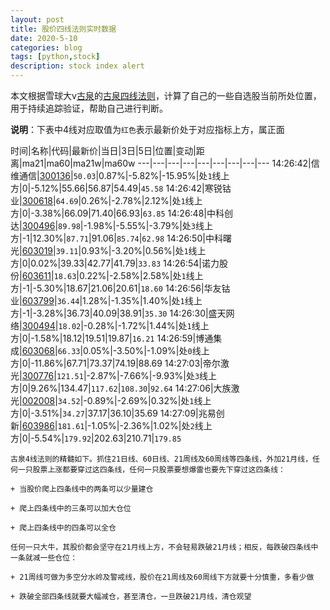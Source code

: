 ```yaml
---
layout: post
title: 股价四线法则实时数据
date: 2020-5-10
categories: blog
tags: [python,stock]
description: stock index alert
---
```



本文根据雪球大v[古泉](https://xueqiu.com/u/7148646888)的[古泉四线法则](https://xueqiu.com/7148646888/130498192)，计算了自己的一些自选股当前所处位置，用于持续追踪验证，帮助自己进行判断。

**说明**：下表中4线对应取值为`红色`表示最新价处于对应指标上方，属正面

时间|名称|代码|最新价|当日|3日|5日|位置|变动|距离|ma21|ma60|ma21w|ma60w
---|---|---|---|---|---|---|---|---
14:26:42|信维通信|[300136](https://xueqiu.com/S/SZ300136)|`50.03`|0.87%|-5.82%|-15.95%|处`1`线上方|0|-5.12%|55.66|56.87|54.49|`45.58`
14:26:42|寒锐钴业|[300618](https://xueqiu.com/S/SZ300618)|`64.69`|0.26%|-2.78%|2.12%|处`1`线上方|0|-3.38%|66.09|71.40|66.93|`63.85`
14:26:48|中科创达|[300496](https://xueqiu.com/S/SZ300496)|`89.98`|-1.98%|-5.55%|-3.79%|处`3`线上方|-1|12.30%|`87.71`|91.06|`85.74`|`62.98`
14:26:50|中科曙光|[603019](https://xueqiu.com/S/SH603019)|`39.11`|0.93%|-3.20%|0.56%|处`1`线上方|0|0.02%|39.33|42.77|41.79|`33.83`
14:26:54|诺力股份|[603611](https://xueqiu.com/S/SH603611)|`18.63`|0.22%|-2.58%|2.58%|处`1`线上方|-1|-5.30%|18.67|21.06|20.61|`18.60`
14:26:56|华友钴业|[603799](https://xueqiu.com/S/SH603799)|`36.44`|1.28%|-1.35%|1.40%|处`1`线上方|-1|-3.28%|36.73|40.09|38.91|`35.30`
14:26:30|盛天网络|[300494](https://xueqiu.com/S/SZ300494)|`18.02`|-0.28%|-1.72%|1.44%|处`1`线上方|0|-1.58%|18.12|19.51|19.87|`16.21`
14:26:59|博通集成|[603068](https://xueqiu.com/S/SH603068)|`66.33`|0.05%|-3.50%|-1.09%|处`0`线上方|0|-11.86%|67.71|73.37|74.19|88.69
14:27:03|帝尔激光|[300776](https://xueqiu.com/S/SZ300776)|`121.51`|-2.87%|-7.66%|-9.93%|处`3`线上方|0|9.26%|134.47|`117.62`|`108.30`|`92.64`
14:27:06|大族激光|[002008](https://xueqiu.com/S/SZ002008)|`34.52`|-0.89%|-2.69%|0.32%|处`1`线上方|0|-3.51%|`34.27`|37.17|36.10|35.69
14:27:09|兆易创新|[603986](https://xueqiu.com/S/SH603986)|`181.61`|-1.05%|-2.36%|1.02%|处`2`线上方|0|-5.54%|`179.92`|202.63|210.71|`179.85`

```
古泉4线法则的精髓如下。抓住21日线、60日线、21周线及60周线等四条线，外加21月线，任何一只股票上涨都要穿过这四条线，任何一只股票要想爆雷也要先下穿过这四条线：

+ 当股价爬上四条线中的两条可以少量建仓

+ 爬上四条线中的三条可以加大仓位

+ 爬上四条线中的四条可以全仓

任何一只大牛，其股价都会坚守在21月线上方，不会轻易跌破21月线；相反，每跌破四条线中一条就减一些仓位：

+ 21周线可做为多空分水岭及警戒线，股价在21周线及60周线下方就要十分慎重，多看少做

+ 跌破全部四条线就要大幅减仓，甚至清仓，一旦跌破21月线，清仓观望
```